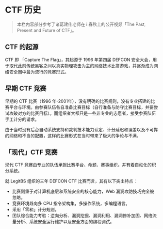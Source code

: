 # CTF 历史

> 本栏内容部分参考了诸葛建伟老师在 i 春秋上的公开视频「The Past, Present and Future of CTF」。

## CTF 的起源

CTF 即 「Capture The Flag」，其起源于 1996 年第四届 DEFCON 安全大会，用于取代此前传统黑客之间以真实物理攻击为主的网络技术比拼游戏，并逐渐成为网络安全圈中最为流行的竞赛形式。

## 早期 CTF 竞赛

早期的 CTF 比赛（1996 年-2001年），没有明确的比赛规则，没有专业搭建的比赛平台与环境。由参赛队伍各自准备比赛目标（自行准备与防守比赛目标，并要尝试攻破对方的比赛目标）。而组织者大都只是一些非专业的志愿者，接受参赛队伍手工计分的请求。

由于当时没有后台自动系统支持和裁判技术能力认定、计分延迟和误差以及不可靠的网络和不当的配置，这样的比赛形式在当时带来了极大的争论与不满。

## 「现代」CTF 竞赛

现代 CTF 竞赛由专业的队伍承担比赛平台、命题、赛事组织，并有着自动化的积分系统。

就 LegitBS 组织的三年 DEFCON CTF 比赛而言，其有以下突出特点：

-   比赛侧重于对计算机底层和系统安全的核心能力，Web 漏洞攻防技巧完全被忽略。
-   竞赛环境趋向多 CPU 指令架构集，多操作系统，多编程语言。
-   采用「零和」计分规则。
-   团队综合能力考验：逆向分析、漏洞挖掘、漏洞利用、漏洞修补加固、网络流量分析、系统安全运行维护以及安全方面的编程调试。
